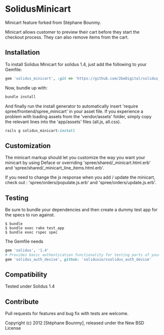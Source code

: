 SolidusMinicart
=============

Minicart feature forked from Stéphane Bounmy.

Minicart allows customer to preview their cart before they start the checkout process. They can also remove items from the cart.

Installation
------------

To install Solidus Minicart for solidus 1.4, just add the following to your Gemfile:


```ruby
gem 'solidus_minicart', :git => 'https://github.com/2beDigital/solidus_minicart', branch: 'master'
```

Now, bundle up with:

```ruby
bundle install
```

And finally run the install generator to automatically insert 'require spree/frontend/spree_minicart' in your asset file. If you experience a problem with loading assets from the 'vendor/assets' folder, simply copy the relevant lines into the 'app/assets' files (all.js, all.css).

```ruby
rails g solidus_minicart:install
```

Customization
-------------

The minicart markup should let you customize the way you want your minicart by using Deface or overriding 'spree/shared/_minicart.html.erb' and 'spree/shared/_minicart_line_items.html.erb'.

If you need to change the js response when you add / update the minicart, check out : 'spree/orders/populate.js.erb' and 'spree/orders/update.js.erb'.


Testing
-------

Be sure to bundle your dependencies and then create a dummy test app for the specs to run against.

    $ bundle
    $ bundle exec rake test_app
    $ bundle exec rspec spec

The Gemfile needs

```ruby
gem 'solidus', '1.4'
# Provides basic authentication functionality for testing parts of your engine
gem 'solidus_auth_devise', github: 'solidusio/ssolidus_auth_devise'
```

Compatibility
------------

Tested under Solidus 1.4

Contribute
----------

Pull requests for features and bug fix with tests are welcome.

Copyright (c) 2012 [Stéphane Bounmy], released under the New BSD License
